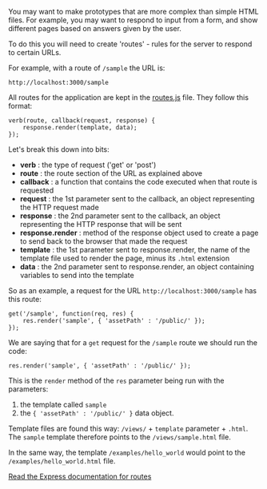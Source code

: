 You may want to make prototypes that are more complex than simple HTML files. For example, you may want to respond to input from a form, and show different pages based on answers given by the user.

To do this you will need to create 'routes' - rules for the server to respond to certain URLs.

For example, with a route of `/sample` the URL is:

    http://localhost:3000/sample
    
All routes for the application are kept in the [routes.js](https://github.com/tombye/express_prototype/blob/master/routes.js) file. They follow this format:

    verb(route, callback(request, response) {
        response.render(template, data);
    });

Let's break this down into bits:

* **verb** : the type of request ('get' or 'post')
* **route** : the route section of the URL as explained above
* **callback** : a function that contains the code executed when that route is requested
* **request** : the 1st parameter sent to the callback, an object representing the HTTP request made
* **response** : the 2nd parameter sent to the callback, an object representing the HTTP response that will be sent
* **response.render** : method of the response object used to create a page to send back to the browser that made the request
* **template** : the 1st parameter sent to response.render, the name of the template file used to render the page, minus its `.html` extension
* **data** : the 2nd parameter sent to response.render, an object containing variables to send into the template

So as an example, a request for the URL `http://localhost:3000/sample` has this route:

    get('/sample', function(req, res) {
        res.render('sample', { 'assetPath' : '/public/' });
    });
    
We are saying that for a `get` request for the `/sample` route we should run the code:

    res.render('sample', { 'assetPath' : '/public/' });
    
This is the `render` method of the `res` parameter being run with the parameters:

1. the template called `sample`
2. the `{ 'assetPath' : '/public/' }` data object.

Template files are found this way: `/views/` + `template` parameter + `.html`. The `sample` template therefore points to the `/views/sample.html` file. 

In the same way, the template `/examples/hello_world` would point to the `/examples/hello_world.html` file.

[Read the Express documentation for routes](http://expressjs.com/3x/api.html#app.VERB)